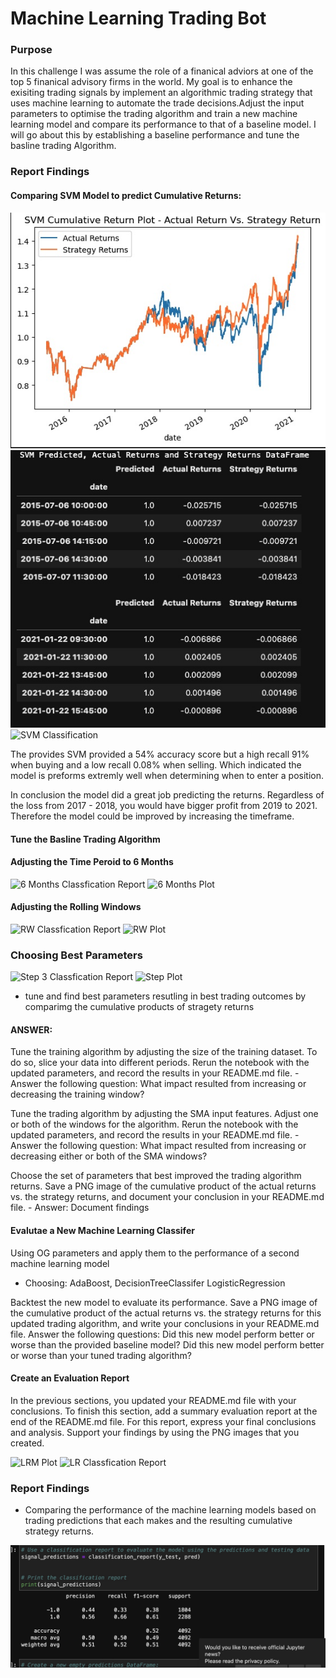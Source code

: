 # Machine Learning Trading Bot



### Purpose
In this challenge I was assume the role of a finanical adviors at one of the top 5 finanical advisory firms in the world. My goal is to enhance the exisiting trading signals by implement an algorithmic trading strategy that uses machine learning to automate the trade decisions.Adjust the input parameters to optimise the trading algorithm and train a new machine learning model and compare its performance to that of a baseline model. I will go about this by establishing a baseline performance and tune the basline trading Algorithm.

### Report Findings

#### Comparing SVM Model to predict Cumulative Returns:
![SVM Plot](https://github.com/jlaomoc/machine_learning_trading_bot/blob/main/SVM%20Plot.jpg?raw=true)
![SVM DF](https://github.com/jlaomoc/machine_learning_trading_bot/blob/main/SVM%20DF.jpg?raw=true)
![SVM Classification]()

The provides SVM provided a 54% accuracy score but a high recall 91% when buying and a low recall 0.08% when selling. Which indicated the model is preforms extremly well when determining when to enter a position.

In conclusion the model did a great job predicting the returns. Regardless of the loss from 2017 - 2018, you would have bigger profit from 2019 to 2021. Therefore the model could be improved by increasing the timeframe. 


#### Tune the Basline Trading Algorithm

#### Adjusting the Time Peroid to 6 Months
![6 Months Classfication Report]()
![6 Months Plot]()


#### Adjusting the Rolling Windows

![RW Classfication Report]()
![RW Plot]()

### Choosing Best Parameters
![Step 3 Classfication Report]()
![Step Plot]()

- tune and find best parameters resutling in best trading outcomes by comparimg the cumulative products of stragety returns

#### ANSWER:
Tune the training algorithm by adjusting the size of the training dataset. To do so, slice your data into different periods. Rerun the notebook with the updated parameters, and record the results in your README.md file. 
    - Answer the following question: What impact resulted from increasing or decreasing the training window?
    
Tune the trading algorithm by adjusting the SMA input features. Adjust one or both of the windows for the algorithm. Rerun the notebook with the updated parameters, and record the results in your README.md file. 
    - Answer the following question: What impact resulted from increasing or decreasing either or both of the SMA windows?
    
Choose the set of parameters that best improved the trading algorithm returns. Save a PNG image of the cumulative product of the actual returns vs. the strategy returns, and document your conclusion in your README.md file.
    - Answer: Document findings 
    
#### Evalutae a New Machine Learning Classifer
Using OG parameters and apply them to the performance of a second machine learning model

- Choosing: AdaBoost, DecisionTreeClassifer LogisticRegression

Backtest the new model to evaluate its performance. Save a PNG image of the cumulative product of the actual returns vs. the strategy returns for this updated trading algorithm, and write your conclusions in your README.md file. Answer the following questions: Did this new model perform better or worse than the provided baseline model? Did this new model perform better or worse than your tuned trading algorithm?

#### Create an Evaluation Report
In the previous sections, you updated your README.md file with your conclusions. To finish this section, add a summary evaluation report at the end of the README.md file. For this report, express your final conclusions and analysis. Support your findings by using the PNG images that you created.

![LRM Plot]()
![LR Classfication Report]()
### Report Findings

- Comparing the performance of the machine learning models based on trading predictions that each makes and the resulting cumulative strategy returns. 



![Report](https://github.com/jlaomoc/machine_learning_trading_bot/blob/main/F3D8BF45-8786-407A-89C9-46F5B6500F20.jpeg?raw=true)

